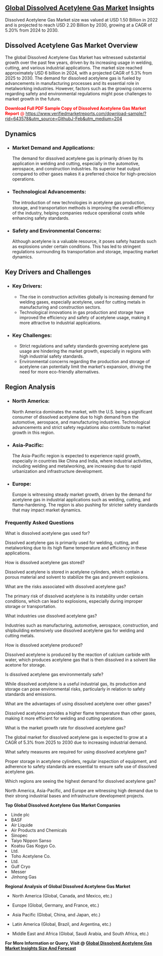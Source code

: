 <h2><a href="https://www.verifiedmarketreports.com/download-sample/?rid=643578&amp;utm_source=GithubJ&amp;utm_medium=204" target="_blank">Global Dissolved Acetylene Gas Market</a> Insights</h2><p>Dissolved Acetylene Gas Market size was valued at USD 1.50 Billion in 2022 and is projected to reach USD 2.20 Billion by 2030, growing at a CAGR of 5.20% from 2024 to 2030.</p><p> <h2>Dissolved Acetylene Gas Market Overview</h2> <p>The global Dissolved Acetylene Gas Market has witnessed substantial growth over the past few years, driven by its increasing usage in welding, cutting, and various industrial applications. The market size reached approximately USD 6 billion in 2024, with a projected CAGR of 5.3% from 2025 to 2030. The demand for dissolved acetylene gas is fueled by advancements in manufacturing processes and its essential role in metalworking industries. However, factors such as the growing concerns regarding safety and environmental regulations might pose challenges to market growth in the future.</p> <p><p><span class=""><span style="color: #ff0000;"><strong>Download Full PDF Sample Copy of Dissolved Acetylene Gas Market Report</strong> @ </span><a href="https://www.verifiedmarketreports.com/download-sample/?rid=643578&amp;utm_source=GithubJ-Feb&amp;utm_medium=204" target="_blank">https://www.verifiedmarketreports.com/download-sample/?rid=643578&amp;utm_source=GithubJ-Feb&amp;utm_medium=204</a></span></p></p> <h2>Dynamics</h2> <ul> <li><h3>Market Demand and Applications:</h3> The demand for dissolved acetylene gas is primarily driven by its application in welding and cutting, especially in the automotive, aerospace, and construction industries. Its superior heat output compared to other gases makes it a preferred choice for high-precision operations.</li> <li><h3>Technological Advancements:</h3> The introduction of new technologies in acetylene gas production, storage, and transportation methods is improving the overall efficiency of the industry, helping companies reduce operational costs while enhancing safety standards.</li> <li><h3>Safety and Environmental Concerns:</h3> Although acetylene is a valuable resource, it poses safety hazards such as explosions under certain conditions. This has led to stringent regulations surrounding its transportation and storage, impacting market dynamics.</li> </ul> <h2>Key Drivers and Challenges</h2> <ul> <li><h3>Key Drivers:</h3> <ul> <li>The rise in construction activities globally is increasing demand for welding gases, especially acetylene, used for cutting metals in manufacturing and construction sectors.</li> <li>Technological innovations in gas production and storage have improved the efficiency and safety of acetylene usage, making it more attractive to industrial applications.</li> </ul> </li> <li><h3>Key Challenges:</h3> <ul> <li>Strict regulations and safety standards governing acetylene gas usage are hindering the market growth, especially in regions with high industrial safety standards.</li> <li>Environmental concerns regarding the production and storage of acetylene can potentially limit the market's expansion, driving the need for more eco-friendly alternatives.</li> </ul> </li> </ul> <h2>Region Analysis</h2> <ul> <li><h3>North America:</h3> North America dominates the market, with the U.S. being a significant consumer of dissolved acetylene due to high demand from the automotive, aerospace, and manufacturing industries. Technological advancements and strict safety regulations also contribute to market growth in this region.</li> <li><h3>Asia-Pacific:</h3> The Asia-Pacific region is expected to experience rapid growth, especially in countries like China and India, where industrial activities, including welding and metalworking, are increasing due to rapid urbanization and infrastructure development.</li> <li><h3>Europe:</h3> Europe is witnessing steady market growth, driven by the demand for acetylene gas in industrial applications such as welding, cutting, and flame-hardening. The region is also pushing for stricter safety standards that may impact market dynamics.</li> </ul> <h3>Frequently Asked Questions</h3> <p>What is dissolved acetylene gas used for?</p> <p>Dissolved acetylene gas is primarily used for welding, cutting, and metalworking due to its high flame temperature and efficiency in these applications.</p> <p>How is dissolved acetylene gas stored?</p> <p>Dissolved acetylene is stored in acetylene cylinders, which contain a porous material and solvent to stabilize the gas and prevent explosions.</p> <p>What are the risks associated with dissolved acetylene gas?</p> <p>The primary risk of dissolved acetylene is its instability under certain conditions, which can lead to explosions, especially during improper storage or transportation.</p> <p>What industries use dissolved acetylene gas?</p> <p>Industries such as manufacturing, automotive, aerospace, construction, and shipbuilding extensively use dissolved acetylene gas for welding and cutting metals.</p> <p>How is dissolved acetylene produced?</p> <p>Dissolved acetylene is produced by the reaction of calcium carbide with water, which produces acetylene gas that is then dissolved in a solvent like acetone for storage.</p> <p>Is dissolved acetylene gas environmentally safe?</p> <p>While dissolved acetylene is a useful industrial gas, its production and storage can pose environmental risks, particularly in relation to safety standards and emissions.</p> <p>What are the advantages of using dissolved acetylene over other gases?</p> <p>Dissolved acetylene provides a higher flame temperature than other gases, making it more efficient for welding and cutting operations.</p> <p>What is the market growth rate for dissolved acetylene gas?</p> <p>The global market for dissolved acetylene gas is expected to grow at a CAGR of 5.3% from 2025 to 2030 due to increasing industrial demand.</p> <p>What safety measures are required for using dissolved acetylene gas?</p> <p>Proper storage in acetylene cylinders, regular inspection of equipment, and adherence to safety standards are essential to ensure safe use of dissolved acetylene gas.</p> <p>Which regions are seeing the highest demand for dissolved acetylene gas?</p> <p>North America, Asia-Pacific, and Europe are witnessing high demand due to their strong industrial bases and infrastructure development projects.</p> </p><p><strong>Top Global Dissolved Acetylene Gas Market Companies</strong></p><div data-test-id=""><p><li>Linde plc</li><li> BASF</li><li> Air Liquide</li><li> Air Products and Chemicals</li><li> Sinopec</li><li> Taiyo Nippon Sanso</li><li> Koatsu Gas Kogyo Co.</li><li> Ltd.</li><li> Toho Acetylene Co.</li><li> Ltd.</li><li> Gulf Cryo</li><li> Messer</li><li> Jinhong Gas</li></p><div><strong>Regional Analysis of&nbsp;Global Dissolved Acetylene Gas Market</strong></div><ul><li dir="ltr"><p dir="ltr">North America&nbsp;(Global, Canada, and Mexico, etc.)</p></li><li dir="ltr"><p dir="ltr">Europe (Global, Germany, and France, etc.)</p></li><li dir="ltr"><p dir="ltr">Asia Pacific&nbsp;(Global, China, and Japan, etc.)</p></li><li dir="ltr"><p dir="ltr">Latin America&nbsp;(Global, Brazil, and Argentina, etc.)</p></li><li dir="ltr">Middle East and Africa&nbsp;(Global, Saudi Arabia, and South Africa, etc.)</li></ul><p><strong>For More Information or Query, Visit @&nbsp;</strong><strong><a href="https://www.verifiedmarketreports.com/product/dissolved-acetylene-gas-market/?utm_source=GithubJ&amp;utm_medium=204" target="_blank">Global Dissolved Acetylene Gas Market Insights Size And Forecast</a></strong></p></div>
